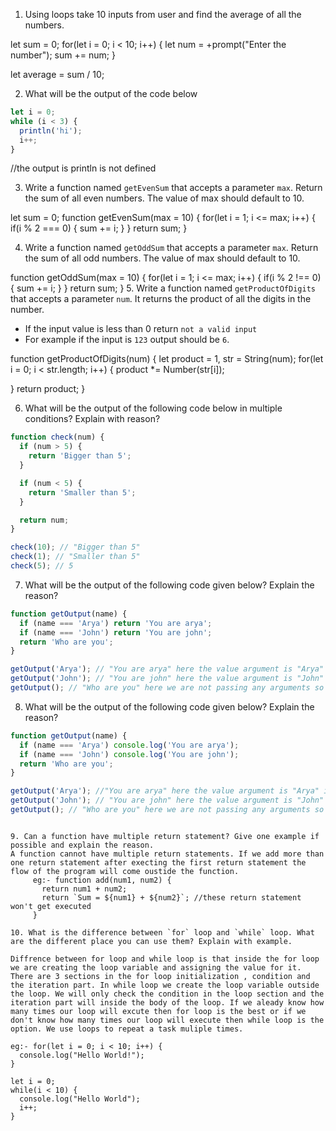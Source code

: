 1. Using loops take 10 inputs from user and find the average of all the numbers.

let sum = 0;
for(let i = 0; i < 10; i++) {
  let num = +prompt("Enter the number");
  sum += num;
}

let average = sum / 10;

2. What will be the output of the code below

```js
let i = 0;
while (i < 3) {
  println('hi');
  i++;
}
```
//the output is println is not defined

3. Write a function named `getEvenSum` that accepts a parameter `max`. Return the sum of all even numbers. The value of max should default to 10.

let sum = 0;
function getEvenSum(max = 10) {
    for(let i = 1; i <= max; i++) {
      if(i % 2 === 0) {
      sum += i;
    }
    }
    return sum;
}

4. Write a function named `getOddSum` that accepts a parameter `max`. Return the sum of all odd numbers. The value of max should default to 10.

function getOddSum(max = 10) {
  for(let i = 1; i <= max; i++) {
      if(i % 2 !== 0) {
      sum += i;
    }
    }
    return sum;
}
5. Write a function named `getProductOfDigits` that accepts a parameter `num`. It returns the product of all the digits in the number.

- If the input value is less than 0 return `not a valid input`
- For example if the input is `123` output should be `6`.

function getProductOfDigits(num) {
  let product = 1, str = String(num);
  for(let i = 0; i < str.length; i++) {
    product *= Number(str[i]);
      
  }
  return product;
}

6. What will be the output of the following code below in multiple conditions? Explain with reason?

```js
function check(num) {
  if (num > 5) {
    return 'Bigger than 5';
  }

  if (num < 5) {
    return 'Smaller than 5';
  }

  return num;
}

check(10); // "Bigger than 5"
check(1); // "Smaller than 5"
check(5); // 5
```

7. What will be the output of the following code given below? Explain the reason?

```js
function getOutput(name) {
  if (name === 'Arya') return 'You are arya';
  if (name === 'John') return 'You are john';
  return 'Who are you';
}

getOutput('Arya'); // "You are arya" here the value argument is "Arya" it matches with the if condition so it will return statement
getOutput('John'); // "You are john" here the value argument is "John" it matches with the if condition so it will return statement
getOutput(); // "Who are you" here we are not passing any arguments so it return the last return statement
```

8. What will be the output of the following code given below? Explain the reason?

```js
function getOutput(name) {
  if (name === 'Arya') console.log('You are arya');
  if (name === 'John') console.log('You are john');
  return 'Who are you';
}

getOutput('Arya'); //"You are arya" here the value argument is "Arya" it matches with the if condition so it will return statement
getOutput('John'); // "You are john" here the value argument is "John" it matches with the if condition so it will return statement
getOutput(); // "Who are you" here we are not passing any arguments so it return the last return statement
```
```

9. Can a function have multiple return statement? Give one example if possible and explain the reason.
A function cannot have multiple return statements. If we add more than one return statement after execting the first return statement the flow of the program will come oustide the function.
     eg:- function add(num1, num2) {
       return num1 + num2;
       return `Sum = ${num1} + ${num2}`; //these return statement won't get executed
     }

10. What is the difference between `for` loop and `while` loop. What are the different place you can use them? Explain with example.

Diffrence between for loop and while loop is that inside the for loop we are creating the loop variable and assigning the value for it. There are 3 sections in the for loop initialization , condition and the iteration part. In while loop we create the loop variable outside the loop. We will only check the condition in the loop section and the iteration part will inside the body of the loop. If we aleady know how many times our loop will excute then for loop is the best or if we don't know how many times our loop will execute then while loop is the option. We use loops to repeat a task muliple times.

eg:- for(let i = 0; i < 10; i++) {
  console.log("Hello World!");
}

let i = 0;
while(i < 10) {
  console.log("Hello World");
  i++;
}



